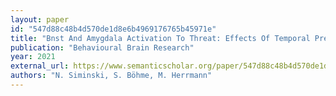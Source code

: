 ```yaml
---
layout: paper
id: "547d88c48b4d570de1d8e6b4969176765b45971e"
title: "Bnst And Amygdala Activation To Threat: Effects Of Temporal Predictability And Threat Mode"
publication: "Behavioural Brain Research"
year: 2021
external_url: https://www.semanticscholar.org/paper/547d88c48b4d570de1d8e6b4969176765b45971e
authors: "N. Siminski, S. Böhme, M. Herrmann"
---
```

